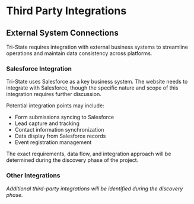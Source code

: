 # Third Party Integrations

## External System Connections

Tri-State requires integration with external business systems to streamline operations and maintain data consistency across platforms.

### Salesforce Integration

Tri-State uses Salesforce as a key business system. The website needs to integrate with Salesforce, though the specific nature and scope of this integration requires further discussion.

Potential integration points may include:

- Form submissions syncing to Salesforce
- Lead capture and tracking
- Contact information synchronization
- Data display from Salesforce records
- Event registration management

The exact requirements, data flow, and integration approach will be determined during the discovery phase of the project.

### Other Integrations

*Additional third-party integrations will be identified during the discovery phase.*
